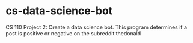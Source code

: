 # cs-data-science-bot
CS 110 Project 2: Create a data science bot.  This program determines if a post is positive or negative on the subreddit thedonald
